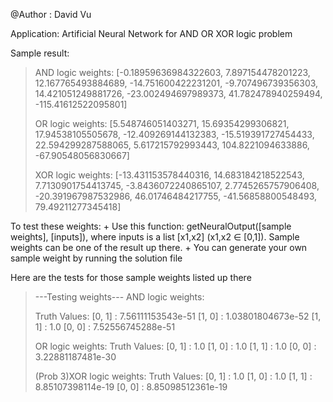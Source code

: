 @Author : David Vu

Application: Artificial Neural Network for AND OR XOR logic problem

Sample result:
> AND logic weights:  [-0.18959636984322603, 7.897154478201223, 12.167765493884689,
> -14.751600422231201, -9.707496739356303, 14.421051249881726, -23.002494697989373,
> 41.782478940259494, -115.41612522095801]
> 
> OR logic weights:  [5.548746051403271, 15.69354299306821, 17.94538105505678,
> -12.409269144132383, -15.519391727454433, 22.594299287588065, 5.617215792993443,
> 104.8221094633886, -67.90548056830667]
> 
> XOR logic weights:  [-13.431153578440316, 14.683184218522543, 7.7130901754413745, 
> -3.8436072240865107, 2.7745265757906408, -20.391967987532986, 46.01746484217755, 
> -41.56858800548493, 79.49211277345418]

To test these weights:
	+ Use this function: getNeuralOutput([sample weights], [inputs]), where inputs is a list [x1,x2] (x1,x2 ∈ [0,1]). Sample weights can be one of the result up there.
	+ You can generate your own sample weight by running the solution file


Here are the tests for those sample weights listed up there

> ---Testing weights---
> AND logic weights: 
> 
> Truth Values:
> [0, 1] : 7.56111153543e-51
> [1, 0] : 1.03801804673e-52
> [1, 1] : 1.0
> [0, 0] : 7.52556745288e-51
> 
> OR logic weights: 
> Truth Values:
> [0, 1] : 1.0
> [1, 0] : 1.0
> [1, 1] : 1.0
> [0, 0] : 3.22881187481e-30
> 
> (Prob 3)XOR logic weights: 
> Truth Values:
> [0, 1] : 1.0
> [1, 0] : 1.0
> [1, 1] : 8.85107398114e-19
> [0, 0] : 8.85098512361e-19
